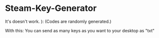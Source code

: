 # Steam-Key-Generator
It's doesn't work.   ):  (Codes are randomly generated.)

With this:
  You can send as many keys as you want to your desktop as "txt"
